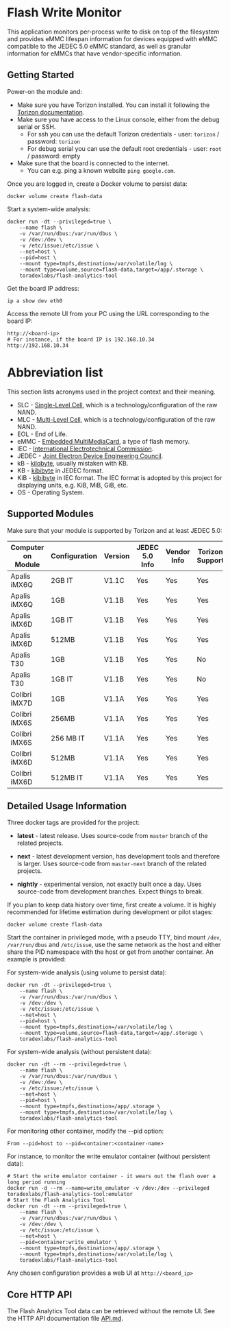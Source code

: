 # Flash Write Monitor

This application monitors per-process write to disk on top of the filesystem and
provides eMMC lifespan information for devices equipped with eMMC compatible to
the JEDEC 5.0 eMMC standard, as well as granular information for eMMCs that have
vendor-specific information.

## Getting Started

Power-on the module and:

* Make sure you have Torizon installed. You can install it following the [Torizon documentation](https://labs.toradex.com/projects/torizon).
* Make sure you have access to the Linux console, either from the debug serial or SSH.
    * For ssh you can use the default Torizon credentials - user: `torizon` / password: `torizon`
    * For debug serial you can use the default root credentials - user: `root` / password: empty
* Make sure that the board is connected to the internet.
    * You can e.g. ping a known website `ping google.com`.

Once you are logged in, create a Docker volume to persist data:

```
docker volume create flash-data
```

Start a system-wide analysis:

```
docker run -dt --privileged=true \
    --name flash \
    -v /var/run/dbus:/var/run/dbus \
    -v /dev:/dev \
    -v /etc/issue:/etc/issue \
    --net=host \
    --pid=host \
    --mount type=tmpfs,destination=/var/volatile/log \
    --mount type=volume,source=flash-data,target=/app/.storage \
    toradexlabs/flash-analytics-tool
```

Get the board IP address:

```
ip a show dev eth0
```

Access the remote UI from your PC using the URL corresponding to the board IP:

```
http://<board-ip>
# For instance, if the board IP is 192.168.10.34
http://192.168.10.34
```

# Abbreviation list

This section lists acronyms used in the project context and their meaning.

* SLC - [Single-Level Cell](https://www.micron.com/products/nand-flash/slc-nand),
which is a technology/configuration of the raw NAND.
* MLC - [Multi-Level Cell](https://www.micron.com/products/nand-flash/mlc-nand),
which is a technology/configuration of the raw NAND.
* EOL - End of Life.
* eMMC - [Embedded MultiMediaCard](https://www.micron.com/products/managed-nand/emmc),
a type of flash memory.
* IEC - [International Electrotechnical Commission](https://www.iec.ch/).
* JEDEC - [Joint Electron Device Engineering Council](https://www.jedec.org/).
* kB - [kilobyte](https://en.wikipedia.org/wiki/Kilobyte), usually mistaken
with KB.
* KB - [kibibyte](https://en.wikipedia.org/wiki/Kibibyte) in JEDEC format.
* KiB - [kibibyte](https://en.wikipedia.org/wiki/Kibibyte) in IEC format. The IEC
format is adopted by this project for displaying units, e.g. KiB, MiB, GiB, etc.
* OS - Operating System.

## Supported Modules

Make sure that your module is supported by Torizon and at least JEDEC 5.0:

| Computer on Module | Configuration | Version | JEDEC 5.0 Info | Vendor Info | Torizon Support |
|--------------------|---------------|---------|----------------|-------------|-----------------|
| Apalis iMX6Q       | 2GB IT        | V1.1C   | Yes            | Yes         | Yes             |
| Apalis iMX6Q       | 1GB           | V1.1B   | Yes            | Yes         | Yes             |
| Apalis iMX6D       | 1GB IT        | V1.1B   | Yes            | Yes         | Yes             |
| Apalis iMX6D       | 512MB         | V1.1B   | Yes            | Yes         | Yes             |
| Apalis T30         | 1GB           | V1.1B   | Yes            | Yes         | No              |
| Apalis T30         | 1GB IT        | V1.1B   | Yes            | Yes         | No              |
| Colibri iMX7D      | 1GB           | V1.1A   | Yes            | Yes         | Yes             |
| Colibri iMX6S      | 256MB         | V1.1A   | Yes            | Yes         | Yes             |
| Colibri iMX6S      | 256 MB IT     | V1.1A   | Yes            | Yes         | Yes             |
| Colibri iMX6D      | 512MB         | V1.1A   | Yes            | Yes         | Yes             |
| Colibri iMX6D      | 512MB IT      | V1.1A   | Yes            | Yes         | Yes             |

## Detailed Usage Information

Three docker tags are provided for the project:

- **latest** - latest release. Uses source-code from `master` branch of the
related projects.

- **next** - latest development version, has development tools and therefore is
larger. Uses source-code from `master-next` branch of the related projects.

- **nightly** - experimental version, not exactly built once a day.
Uses source-code from development branches. Expect things to break.

If you plan to keep data history over time, first create a volume.
It is highly recommended for lifetime estimation during development or pilot
stages:

```
docker volume create flash-data
```

Start the container in privileged mode, with a pseudo TTY, bind mount `/dev`,
`/var/run/dbus` and `/etc/issue`, use the same network as the host and either
share the PID namespace with the host or get from another container.
An example is provided:

For system-wide analysis (using volume to persist data):

```
docker run -dt --privileged=true \
    --name flash \
    -v /var/run/dbus:/var/run/dbus \
    -v /dev:/dev \
    -v /etc/issue:/etc/issue \
    --net=host \
    --pid=host \
    --mount type=tmpfs,destination=/var/volatile/log \
    --mount type=volume,source=flash-data,target=/app/.storage \
    toradexlabs/flash-analytics-tool
```

For system-wide analysis (without persistent data):

```
docker run -dt --rm --privileged=true \
    --name flash \
    -v /var/run/dbus:/var/run/dbus \
    -v /dev:/dev \
    -v /etc/issue:/etc/issue \
    --net=host \
    --pid=host \
    --mount type=tmpfs,destination=/app/.storage \
    --mount type=tmpfs,destination=/var/volatile/log \
    toradexlabs/flash-analytics-tool
```

For monitoring other container, modify the --pid option:

```
From --pid=host to --pid=container:<container-name>
```

For instance, to monitor the write emulator container (without persistent data):

```
# Start the write emulator container - it wears out the flash over a long period running
docker run -d --rm --name=write_emulator -v /dev:/dev --privileged toradexlabs/flash-analytics-tool:emulator
# Start the Flash Analytics Tool
docker run -dt --rm --privileged=true \
    --name flash \
    -v /var/run/dbus:/var/run/dbus \
    -v /dev:/dev \
    -v /etc/issue:/etc/issue \
    --net=host \
    --pid=container:write_emulator \
    --mount type=tmpfs,destination=/app/.storage \
    --mount type=tmpfs,destination=/var/volatile/log \
    toradexlabs/flash-analytics-tool
```

Any chosen configuration provides a web UI at `http://<board_ip>`

## Core HTTP API

The Flash Analytics Tool data can be retrieved without the remote UI. See the
HTTP API documentation file [API.md](API.md).
